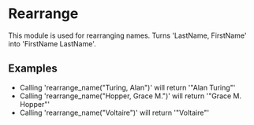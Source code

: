 Rearrange
=========

This module is used for rearranging names.
Turns 'LastName, FirstName' into 'FirstName LastName'.

## Examples

 * Calling 'rearrange_name("Turing, Alan")' will return '"Alan Turing"'
 * Calling 'rearrange_name("Hopper, Grace M.")' will return '"Grace M. Hopper"'
 * Calling 'rearrange_name("Voltaire")' will return '"Voltaire"'

